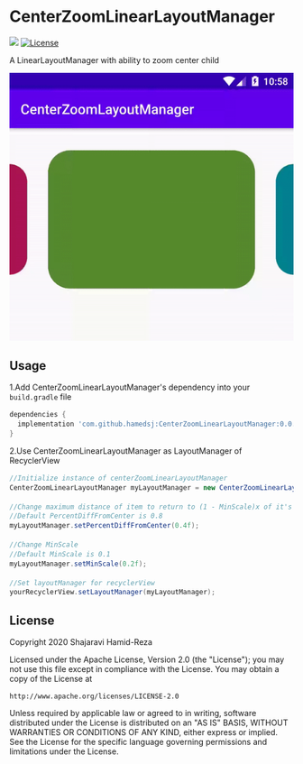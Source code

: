 # CenterZoomLinearLayoutManager
[![](https://jitpack.io/v/hamedsj/CenterZoomLinearLayoutManager.svg)](https://jitpack.io/#hamedsj/CenterZoomLinearLayoutManager)
[![License](https://img.shields.io/badge/License-Apache%202.0-blue.svg)](https://opensource.org/licenses/Apache-2.0)

A LinearLayoutManager with ability to zoom center child

![](screencast.gif)

## Usage
1.Add CenterZoomLinearLayoutManager's dependency into your `build.gradle` file
```gradle
dependencies {
  implementation 'com.github.hamedsj:CenterZoomLinearLayoutManager:0.0.1'
}
```

2.Use CenterZoomLinearLayoutManager as LayoutManager of RecyclerView
```java
//Initialize instance of centerZoomLinearLayoutManager
CenterZoomLinearLayoutManager myLayoutManager = new CenterZoomLinearLayoutManager(getApplicationContext())

//Change maximum distance of item to return to (1 - MinScale)x of it's size by percentage of width/height of recyclerView
//Default PercentDiffFromCenter is 0.8
myLayoutManager.setPercentDiffFromCenter(0.4f);

//Change MinScale
//Default MinScale is 0.1
myLayoutManager.setMinScale(0.2f);

//Set layoutManager for recyclerView
yourRecyclerView.setLayoutManager(myLayoutManager);
```

## License
Copyright 2020 Shajaravi Hamid-Reza

Licensed under the Apache License, Version 2.0 (the "License");
you may not use this file except in compliance with the License.
You may obtain a copy of the License at

    http://www.apache.org/licenses/LICENSE-2.0
    
Unless required by applicable law or agreed to in writing, software
distributed under the License is distributed on an "AS IS" BASIS,
WITHOUT WARRANTIES OR CONDITIONS OF ANY KIND, either express or implied.
See the License for the specific language governing permissions and
limitations under the License.
